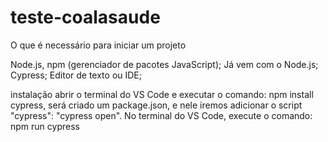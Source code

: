 # teste-coalasaude

O que é necessário para iniciar um projeto

Node.js, 
npm (gerenciador de pacotes JavaScript);
Já vem com o Node.js;
Cypress;
Editor de texto ou IDE;

instalação
abrir o terminal do VS Code e executar o comando: npm install cypress,
será criado um package.json, e nele iremos adicionar o script "cypress": "cypress open".
No terminal do VS Code, execute o comando: npm run cypress
